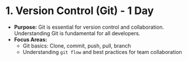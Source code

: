 # 1. Version Control (Git) - 1 Day

- **Purpose:** Git is essential for version control and collaboration. Understanding Git is fundamental for all developers.
- **Focus Areas:**
  - Git basics: Clone, commit, push, pull, branch
  - Understanding `git flow` and best practices for team collaboration